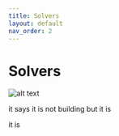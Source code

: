 ```yaml
---
title: Solvers
layout: default
nav_order: 2
---
```


# Solvers


![alt text](../flow5.svg)

it says it is not building but it is

it is
